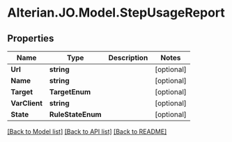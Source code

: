 # Alterian.JO.Model.StepUsageReport

## Properties

Name | Type | Description | Notes
------------ | ------------- | ------------- | -------------
**Url** | **string** |  | [optional] 
**Name** | **string** |  | [optional] 
**Target** | **TargetEnum** |  | [optional] 
**VarClient** | **string** |  | [optional] 
**State** | **RuleStateEnum** |  | [optional] 

[[Back to Model list]](../README.md#documentation-for-models) [[Back to API list]](../README.md#documentation-for-api-endpoints) [[Back to README]](../README.md)

